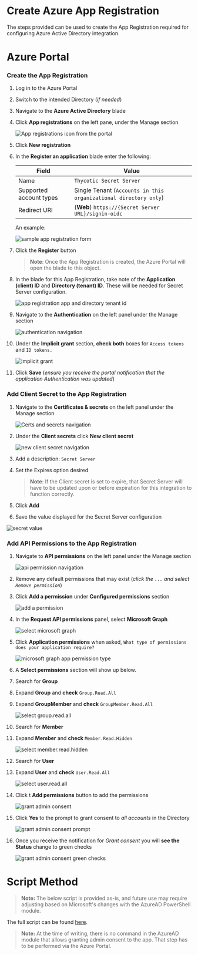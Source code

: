 [title]: # (Create an Azure App Registration)
[tags]: # (Azure, Azure Active Directory)
[priority]: # (1002)

# Create Azure App Registration

The steps provided can be used to create the App Registration required for configuring Azure Active Directory integration.

# Azure Portal

### Create the App Registration

1. Log in to the Azure Portal
1. Switch to the intended Directory (_if needed_)
1. Navigate to the **Azure Active Directory** blade
1. Click **App registrations** on the left pane, under the Manage section

   ![App registrations icon from the portal](./images/appregistration_icon.png)

1. Click **New registration**
1. In the **Register an application** blade enter the following:

   | Field | Value |
   | -------------- | ------------------- |
   | Name | `Thycotic Secret Server` |
   | Supported account types | Single Tenant (`Accounts in this organizational directory only`) |
   | Redirect URI | (**Web**) `https://{Secret Server URL}/signin-oidc` |

   An example:

   ![sample app registration form](./images/appregistration_sample.png)

1. Click the **Register** button

   > **Note**: Once the App Registration is created, the Azure Portal will open the blade to this object.

1. In the blade for this App Registration, take note of the **Application (client) ID** and **Directory (tenant) ID**. These will be needed for Secret Server configuration.

   ![app registration app and directory tenant id](./images/appregistration_ids.png)

1. Navigate to the **Authentication** on the left panel under the Manage section

   ![authentication navigation](./images/appregistration_auth.png)

1. Under the **Implicit grant** section, **check both** boxes for `Access tokens` and `ID tokens.`

   ![implicit grant](./images/appregistration_auth_implicitgrant.png)

1. Click **Save** (_ensure you receive the portal notification that the application Authentication was updated_)

### Add Client Secret to the App Registration

1. Navigate to the **Certificates & secrets** on the left panel under the Manage section

   ![Certs and secrets navigation](./images/appregistration_certnsecrets.png)

1. Under the **Client secrets** click **New client secret**

   ![new client secret navigation](./images/appregistration_certnsecrets_newclientsecret.png)

1. Add a description: `Secret Server`
1. Set the Expires option desired
   > **Note**: If the Client secret is set to expire, that Secret Server will have to be updated upon or before expiration for this integration to function correctly.

1. Click **Add**
1. Save the value displayed for the Secret Server configuration

![secret value](./images/appregistration_certnsecrets_secretvalue.png)

### Add API Permissions to the App Registration

1. Navigate to **API permissions** on the left panel under the Manage section

   ![api permission navigation](./images/appregistration_api.png)

1. Remove any default permissions that may exist (_click the `...` and select `Remove permission`_)

1. Click **Add a permission** under **Configured permissions** section

   ![add a permission](./images/appregistration_api_addperm.png)

1. In the **Request API permissions** panel, select **Microsoft Graph**

   ![select microsoft graph](./images/appregistration_api_requestperm.png)

1. Click **Application permissions** when asked, `What type of permissions does your application require?`

   ![microsoft graph app permission type](./images/appregistration_api_msgraphappperm.png)

1. A **Select permissions** section will show up below.

1. Search for **Group**
1. Expand **Group** and **check** `Group.Read.All`
1. Expand **GroupMember** and **check** `GroupMember.Read.All`

   ![select group.read.all](./images/appregistration_api_msgraphgroup_readall.png)

1. Search for **Member**
1. Expand **Member** and **check** `Member.Read.Hidden`

   ![select member.read.hidden](./images/appregistration_api_msgraphmember_readhidden.png)

1. Search for **User**
1. Expand **User** and **check** `User.Read.All`

   ![select user.read.all](./images/appregistration_api_msgraphmember_userreadall.png)

1. Click t **Add permissions** button to add the permissions

   ![grant admin consent](./images/appregistration_api_grantadminconsent.png)

1. Click **Yes** to the prompt to grant consent to _all accounts_ in the Directory

   ![grant admin consent prompt](./images/appregistration_api_grantadminconsent_prompt.png)

1. Once you receive the notification for _Grant consent_ you will **see the Status** change to green checks

   ![grant admin consent green checks](./images/appregistration_api_grantadminconsent_green.png)

# Script Method

> **Note:** The below script is provided as-is, and future use may require adjusting based on Microsoft's changes with the AzureAD PowerShell module.

The full script can be found [here](./scripts/azuread_sample.ps1).

> **Note:** At the time of writing, there is no command in the AzureAD module that allows granting admin consent to the app. That step has to be performed via the Azure Portal.
